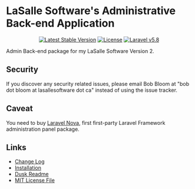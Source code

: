 # LaSalle Software's Administrative Back-end Application 

<p align="center">
<a href="https://packagist.org/packages/lasallesoftware/lsv2-adminbackend-app"><img src="https://poser.pugx.org/lasallesoftware/lsv2-adminbackend-app/v/stable.svg" alt="Latest Stable Version"></a>
<a href="https://packagist.org/packages/lasallesoftware/lsv2-adminbackend-app"><img src="https://poser.pugx.org/lasallesoftware/lsv2-adminbackend-app/license.svg" alt="License"></a> 
<a href="https://laravel.com/"><img src="https://img.shields.io/badge/Laravel-v5.8-brightgreen.svg?style=flat-square" alt="Laravel v5.8"></a> 
</p>

Admin Back-end package for my LaSalle Software Version 2.

## Security

If you discover any security related issues, please email Bob Bloom at "bob dot bloom at lasallesoftware dot ca" instead of using the issue tracker.

## Caveat

You need to buy [Laravel Nova](https://nova.laravel.com/), first first-party Laravel Framework administration panel package.

## Links

* [Change Log](CHANGELOG.md)
* [Installation](INSTALLATION.md)
* [Dusk Readme](DUSK_README.md)
* [MIT License File](LICENSE.md)


